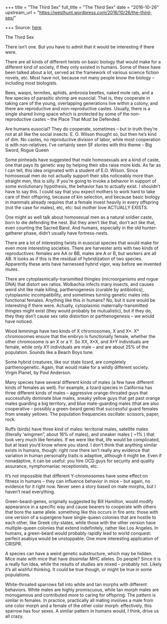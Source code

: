 +++
title = "The Third Sex"
full_title = "The Third Sex"
date = "2016-10-26"
upstream_url = "https://westhunt.wordpress.com/2016/10/26/the-third-sex/"

+++
Source: [here](https://westhunt.wordpress.com/2016/10/26/the-third-sex/).

The Third Sex

There isn’t one. But you have to admit that it would be interesting if
there were.

There are all kinds of different twists on basic biology that would make
for a different kind of society, if they only existed in humans. Some of
these have been talked about a lot, served as the framework of various
science fiction novels, etc. Most have not, because not many people know
the biology – including most biologists.

Bees, wasps, termites, aphids, ambrosia beetles, naked mole rats, and a
few species of parasitic shrimp are eusocial. That is, they cooperate in
taking care of the young, overlapping generations live within a colony,
and there are reproductive and non-reproductive castes. Usually, there
is a single shared living space which is protected by some of the
non-reproductive castes – the Place That Must be Defended.

Are humans eusocial? They do cooperate, sometimes – but in truth they’re
not at all like the social insects. E. O. Wilson thought so, but then
he’s kind of dim. No castes, no reproductive division of labor, while
most cooperation is with non-relatives. I’ve certainly seen SF stories
with this theme – Big Sword, Rogue Queen

Some pinheads have suggested that male homosexuals are a kind of caste,
one that pays its genetic way by helping their sibs raise more kids. As
far as I can tell, this idea originated with a student of E.O. Wilson.
Since homosexual men do not actually support their sibs noticeably more
than straight men, this is silly. If you’re going to invoke a behavior
in support of some evolutionary hypothesis, the behavior has to actually
exist. I shouldn’t have to say this. I could say that you expect mothers
to work hard to take care of their offspring, because of kin selection,
and because basic biology in mammals already requires that a female
invest heavily in every offspring (not the case for males), etc, etc:
but mother love ACTUALLY EXISTS.

One might as well talk about homosexual men as a natural soldier caste,
born to die defending the nest. But they aren’t like that, don’t act
like that, even counting the Sacred Band. And humans, especially in the
old hunter-gatherer phase, didn’t usually have fortress-nests.

There are a lot of interesting twists in eusocial species that would
make for even more interesting societies. There are harvester ants with
two kinds of reproductives: females are AA or BB, males are A or B, but
workers are all AB. It looks as if this is the residual of hybridization
of two species. Apparently these ants have harnessed hybrid vigor, way
before we invented mules.

There are cytoplasmically-transmitted thingies (microorganisms and rogue
DNA) that distort sex ratios. Wolbachia infects many insects, and causes
weird shit like male killing, parthenogenesis (curable by antibiotics),
cytoplasmic incompatibility, and sometimes turning genetic males into
functional females. Anything like this in humans? No, but it sure would
be interesting if there were. Actually, cytoplasmic
maternally-transmitted thingies might exist (they would probably be
mutualistic), but if they do, they they don’t cause sex ratio distortion
or parthenogenesis – we would have noticed.

Wood lemmings have two kinds of X chromosomes, X and X\*. X\*
chromosomes ensure that the embryo is functionally female, whether the
other chromosome is an X or a Y. So XX, X\*X, and X\*Y individuals are
female, while only XY individuals are male – and are about 25% of the
population. Sounds like a Beach Boys tune.

Some hybrid creatures, like our state lizard, are completely
parthenogenetic. Again, that would make for a wildly different society.
Virgin Planet, by Poul Anderson.

Many species have several different kinds of males (a few have different
kinds of females as well). For example, a lizard species in California
has three different kinds of males – aggressive orange-throated guys
that successfully dominate blue males, sneaky yellow guys that get past
orange males guarding a big territory, and blue mate-guarding males
(that are also cooperative – possibly a green-beard gene) that
successful guard females from sneaky yellows. The population frequencies
oscillate: scissors, paper, rock.

Ruffs (birds) have three kind of males: territorial males, satellite
males (literally ‘wingmen”, about 16% of males), and sneaker males (
\~1% ) that look very much like females. If we were like that, life
would be complicated, but at least you’d know where you stand. I don’t
think that anything similar exists in humans, though: right now there
isn’t really any evidence that variation in human personality traits is
adaptive, although it might be. Even if nonadaptive, it can be useful:
you hire OCD guys for security and quality assurance, nymphomaniac
receptionists, etc.

It’s not impossible that different Y-chromosomes have some effect on
fitness in humans – they can influence behavior in mice – but again, no
evidence for it right now. Never seen a story based on male morphs, but
I haven’t read everything.

Green-beard-genes, originally suggested by Bill Hamilton, would modify
appearance in a specific way and cause bearers to cooperate with others
that bore the same allele. something like this occurs in fire ants:
those with one version of a supergene have single-queen colonies that
are hostile to each other, like Greek city-states, while those with the
other version have multiple-queen colonies that extend indefinitely,
rather like Los Angeles. In humans, a green-beard would probably rapidly
lead to world conquest: perfect asabiya would be unstoppable. One more
interesting application of CRISPR.

A species can have a weird genetic substructure, which may be hidden.
Mice mate with mice that have dissimilar MHC alleles. Do people? Since
it is a really fun idea, while the results of studies are mixed –
probably not. Likely it’s all wishful thinking. It could be true though,
or might be true in some populations.

White-throated sparrows fall into white and tan morphs with different
behaviors. White males are highly promiscuous, while tan morph males are
monogamous and contributed more to caring for offspring. The pattern is
similar in females. In practice, practically all mating involves a male
from one color morph and a female of the other color morph: effectively,
this sparrow has four sexes. A similar pattern in humans would, I think,
drive us all crazy.

